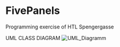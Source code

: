 # FivePanels

Programming exercise of HTL Spengergasse

UML CLASS DIAGRAM 
![UML_Diagramm](https://github.com/Fischdaling/FivePanels/assets/147077110/27ae3142-9ebe-40f4-bb5c-ad68aba4cf12)
